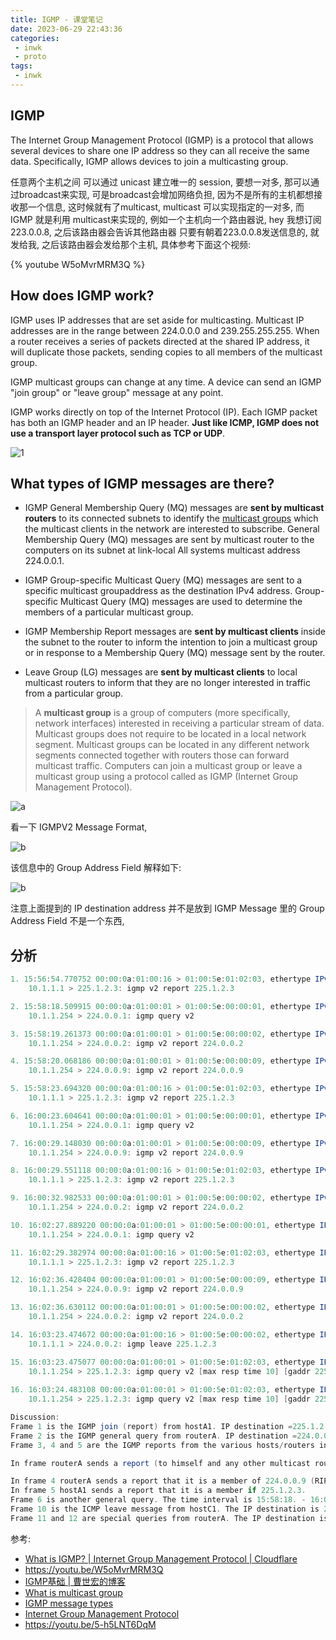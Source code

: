 ```yaml
---
title: IGMP - 课堂笔记
date: 2023-06-29 22:43:36
categories:
 - inwk
 - proto
tags:
 - inwk
---
```


## IGMP

The Internet Group Management Protocol (IGMP) is a protocol that allows several devices to share one IP address so they can all receive the same data. Specifically, IGMP allows devices to join a multicasting group. 

任意两个主机之间 可以通过 unicast 建立唯一的 session, 要想一对多, 那可以通过broadcast来实现, 可是broadcast会增加网络负担, 因为不是所有的主机都想接收那一个信息, 这时候就有了multicast, multicast 可以实现指定的一对多, 而 IGMP 就是利用 multicast来实现的, 例如一个主机向一个路由器说, hey 我想订阅 223.0.0.8, 之后该路由器会告诉其他路由器 只要有朝着223.0.0.8发送信息的, 就发给我, 之后该路由器会发给那个主机, 具体参考下面这个视频:

{% youtube W5oMvrMRM3Q %}

## How does IGMP work?

IGMP uses IP addresses that are set aside for multicasting. Multicast IP addresses are in the range between 224.0.0.0 and 239.255.255.255. When a router receives a series of packets directed at the shared IP address, it will duplicate those packets, sending copies to all members of the multicast group. 

IGMP multicast groups can change at any time. A device can send an IGMP "join group" or "leave group" message at any point. 

IGMP works directly on top of the Internet Protocol (IP). Each IGMP packet has both an IGMP header and an IP header. **Just like ICMP, IGMP does not use a transport layer protocol such as TCP or UDP**. 

![1](1.png)

## What types of IGMP messages are there?

- IGMP General Membership Query (MQ) messages are **sent by multicast routers** to its connected subnets to identify the [multicast groups](https://www.omnisecu.com/tcpip/what-is-multicast-group.php) which the multicast clients in the network are interested to subscribe. General Membership Query (MQ) messages are sent by multicast router to the computers on its subnet at link-local All systems multicast address 224.0.0.1. 

- IGMP Group-specific Multicast Query (MQ) messages are sent to a specific multicast groupaddress as the destination IPv4 address. Group-specific Multicast Query (MQ) messages are used to determine the members of a particular multicast group. 

- IGMP Membership Report messages are **sent by multicast clients** inside the subnet to the router to inform the intention to join a multicast group or in response to a Membership Query (MQ) message sent by the router.
- Leave Group (LG) messages are **sent by multicast clients** to local multicast routers to inform that they are no longer interested in traffic from a particular group.

> A **multicast group** is a group of computers (more specifically, network interfaces) interested in receiving a particular stream of data. Multicast groups does not require to be located in a local network segment. Multicast groups can be located in any different network segments connected together with routers those can forward multicast traffic. Computers can join a multicast group or leave a multicast group using a protocol called as IGMP (Internet Group Management Protocol).

![a](a.png)

看一下 IGMPV2 Message Format, 

![b](b-8156690.png)

该信息中的 Group Address Field 解释如下: 

![b](b.png)

注意上面提到的 IP destination address 并不是放到 IGMP Message 里的 Group Address Field 不是一个东西, 

## 分析

```scala
1. 15:56:54.770752 00:00:0a:01:00:16 > 01:00:5e:01:02:03, ethertype IPv4 (0x0800), length 46: (tos 0x0, ttl 1, id 4351, offset 0, flags [none], proto IGMP (2), length 32, options (RA))
    10.1.1.1 > 225.1.2.3: igmp v2 report 225.1.2.3

2. 15:58:18.509915 00:00:0a:01:00:01 > 01:00:5e:00:00:01, ethertype IPv4 (0x0800), length 42: (tos 0xc0, ttl 1, id 9466, offset 0, flags [none], proto IGMP (2), length 28)
    10.1.1.254 > 224.0.0.1: igmp query v2

3. 15:58:19.261373 00:00:0a:01:00:01 > 01:00:5e:00:00:02, ethertype IPv4 (0x0800), length 46: (tos 0x0, ttl 1, id 9474, offset 0, flags [none], proto IGMP (2), length 32, options (RA))
    10.1.1.254 > 224.0.0.2: igmp v2 report 224.0.0.2

4. 15:58:20.068186 00:00:0a:01:00:01 > 01:00:5e:00:00:09, ethertype IPv4 (0x0800), length 46: (tos 0x0, ttl 1, id 9475, offset 0, flags [none], proto IGMP (2), length 32, options (RA))
    10.1.1.254 > 224.0.0.9: igmp v2 report 224.0.0.9

5. 15:58:23.694320 00:00:0a:01:00:16 > 01:00:5e:01:02:03, ethertype IPv4 (0x0800), length 46: (tos 0x0, ttl 1, id 4352, offset 0, flags [none], proto IGMP (2), length 32, options (RA))
    10.1.1.1 > 225.1.2.3: igmp v2 report 225.1.2.3

6. 16:00:23.604641 00:00:0a:01:00:01 > 01:00:5e:00:00:01, ethertype IPv4 (0x0800), length 42: (tos 0xc0, ttl 1, id 9552, offset 0, flags [none], proto IGMP (2), length 28)
    10.1.1.254 > 224.0.0.1: igmp query v2

7. 16:00:29.148030 00:00:0a:01:00:01 > 01:00:5e:00:00:09, ethertype IPv4 (0x0800), length 46: (tos 0x0, ttl 1, id 9566, offset 0, flags [none], proto IGMP (2), length 32, options (RA))
    10.1.1.254 > 224.0.0.9: igmp v2 report 224.0.0.9

8. 16:00:29.551118 00:00:0a:01:00:16 > 01:00:5e:01:02:03, ethertype IPv4 (0x0800), length 46: (tos 0x0, ttl 1, id 4353, offset 0, flags [none], proto IGMP (2), length 32, options (RA))
    10.1.1.1 > 225.1.2.3: igmp v2 report 225.1.2.3

9. 16:00:32.982533 00:00:0a:01:00:01 > 01:00:5e:00:00:02, ethertype IPv4 (0x0800), length 46: (tos 0x0, ttl 1, id 9570, offset 0, flags [none], proto IGMP (2), length 32, options (RA))
    10.1.1.254 > 224.0.0.2: igmp v2 report 224.0.0.2

10. 16:02:27.889220 00:00:0a:01:00:01 > 01:00:5e:00:00:01, ethertype IPv4 (0x0800), length 42: (tos 0xc0, ttl 1, id 9627, offset 0, flags [none], proto IGMP (2), length 28)
    10.1.1.254 > 224.0.0.1: igmp query v2

11. 16:02:29.382974 00:00:0a:01:00:16 > 01:00:5e:01:02:03, ethertype IPv4 (0x0800), length 46: (tos 0x0, ttl 1, id 4354, offset 0, flags [none], proto IGMP (2), length 32, options (RA))
    10.1.1.1 > 225.1.2.3: igmp v2 report 225.1.2.3

12. 16:02:36.428404 00:00:0a:01:00:01 > 01:00:5e:00:00:09, ethertype IPv4 (0x0800), length 46: (tos 0x0, ttl 1, id 9647, offset 0, flags [none], proto IGMP (2), length 32, options (RA))
    10.1.1.254 > 224.0.0.9: igmp v2 report 224.0.0.9

13. 16:02:36.630112 00:00:0a:01:00:01 > 01:00:5e:00:00:02, ethertype IPv4 (0x0800), length 46: (tos 0x0, ttl 1, id 9648, offset 0, flags [none], proto IGMP (2), length 32, options (RA))
    10.1.1.254 > 224.0.0.2: igmp v2 report 224.0.0.2

14. 16:03:23.474672 00:00:0a:01:00:16 > 01:00:5e:00:00:02, ethertype IPv4 (0x0800), length 46: (tos 0x0, ttl 1, id 4355, offset 0, flags [none], proto IGMP (2), length 32, options (RA))
    10.1.1.1 > 224.0.0.2: igmp leave 225.1.2.3

15. 16:03:23.475077 00:00:0a:01:00:01 > 01:00:5e:01:02:03, ethertype IPv4 (0x0800), length 42: (tos 0xc0, ttl 1, id 9673, offset 0, flags [none], proto IGMP (2), length 28)
    10.1.1.254 > 225.1.2.3: igmp query v2 [max resp time 10] [gaddr 225.1.2.3]
    
16. 16:03:24.483108 00:00:0a:01:00:01 > 01:00:5e:01:02:03, ethertype IPv4 (0x0800), length 42: (tos 0xc0, ttl 1, id 9674, offset 0, flags [none], proto IGMP (2), length 28)
    10.1.1.254 > 225.1.2.3: igmp query v2 [max resp time 10] [gaddr 225.1.2.3]

Discussion:
Frame 1 is the IGMP join (report) from hostA1. IP destination =225.1.2.3, group address= 225.1.2.3.
Frame 2 is the IGMP general query from routerA. IP destination =224.0.0.1, group address =0.0.0.0.
Frame 3, 4 and 5 are the IGMP reports from the various hosts/routers in reponse to the query in frame 2.

In frame routerA sends a report (to himself and any other multicast router ) that it is a member of 224.0.0.2 ( all multicast routers)

In frame 4 routerA sends a report that it is a member of 224.0.0.9 (RIP routers).
In frame 5 hostA1 sends a report that it is a member if 225.1.2.3.
Frame 6 is another general query. The time interval is 15:58:18. - 16:00:23. = 2 minutes and 5 seconds.
Frame 10 is the ICMP leave message from hostC1. The IP destination is 224.0.0.2 ( all multicast routers) and the group address is 225.1.2.3 ( group leaving).
Frame 11 and 12 are special queries from routerA. The IP destination is 225.1.2.3 and the group address is 225.1.2.3. The maximum response time is 10 seconds. The purpose of these queries is to check if there are any remaining members of the group 225.1.2.3.
```

参考:

- [What is IGMP? | Internet Group Management Protocol | Cloudflare](https://www.cloudflare.com/learning/network-layer/what-is-igmp/)
- https://youtu.be/W5oMvrMRM3Q
- [IGMP基础 | 曹世宏的博客](https://cshihong.github.io/2018/02/12/IGMP%E5%9F%BA%E7%A1%80/)
- [What is multicast group](https://www.omnisecu.com/tcpip/what-is-multicast-group.php)
- [IGMP message types](https://www.omnisecu.com/tcpip/igmp-message-types.php)
- [Internet Group Management Protocol](https://en.wikipedia.org/wiki/Internet_Group_Management_Protocol)
- https://youtu.be/5-h5LNT6DqM